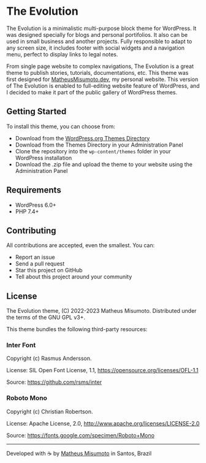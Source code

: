 # The Evolution

The Evolution is a minimalistic multi-purpose block theme for WordPress. It was designed specially for blogs and personal portifolios. It also can be used in small business and another projects. Fully responsible to adapt to any screen size, it includes footer with social widgets and a navigation menu, perfect to display links to legal notes. 

From single page website to complex navigations, The Evolution is a great theme to publish stories, tutorials, documentations, etc. This theme was first designed for [MatheusMisumoto.dev](https://matheusmisumoto.dev), my personal website. This version of The Evolution is enabled to full-editing website feature of WordPress, and I decided to make it part of the public gallery of WordPress themes.

## Getting Started

To install this theme, you can choose from:

- Download from the [WordPress.org Themes Directory](https://wordpress.org/themes/the-evolution/)
- Download from the Themes Directory in your Administration Panel
- Clone the repository into the `wp-content/themes` folder in your WordPress installation
- Download the .zip file and upload the theme to your website using the Administration Panel

## Requirements

- WordPress 6.0+
- PHP 7.4+

## Contributing

All contributions are accepted, even the smallest. You can:

- Report an issue
- Send a pull request
- Star this project on GitHub
- Tell about this project around your community

## License

The Evolution theme, (C) 2022-2023 Matheus Misumoto. Distributed under the terms of the GNU GPL v3+.

This theme bundles the following third-party resources:

### Inter Font

Copyright (c) Rasmus Andersson.

License: SIL Open Font License, 1.1, https://opensource.org/licenses/OFL-1.1

Source: https://github.com/rsms/inter

### Roboto Mono

Copyright (c) Christian Robertson.

License: Apache License, 2.0, http://www.apache.org/licenses/LICENSE-2.0

Source: https://fonts.google.com/specimen/Roboto+Mono

---
Developed with ☕ by [Matheus Misumoto](https://matheusmisumoto.dev) in Santos, Brazil